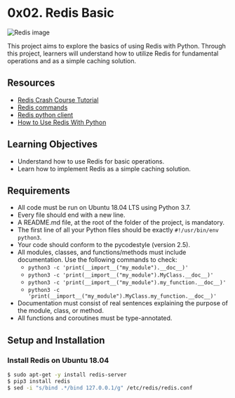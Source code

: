 # 0x02. Redis Basic

![Redis image](https://www.tothenew.com/blog/wp-ttn-blog/uploads/2023/09/redis_logo-1.png)

This project aims to explore the basics of using Redis with Python. Through this project, learners will understand how to utilize Redis for fundamental operations and as a simple caching solution.

## Resources

- [Redis Crash Course Tutorial](https://www.youtube.com/watch?v=Hbt56gFj998)
- [Redis commands](https://redis.io/docs/latest/commands/)
- [Redis python client](https://redis-py.readthedocs.io/en/stable/)
- [How to Use Redis With Python](https://realpython.com/python-redis/)

## Learning Objectives

- Understand how to use Redis for basic operations.
- Learn how to implement Redis as a simple caching solution.

## Requirements

- All code must be run on Ubuntu 18.04 LTS using Python 3.7.
- Every file should end with a new line.
- A README.md file, at the root of the folder of the project, is mandatory.
- The first line of all your Python files should be exactly `#!/usr/bin/env python3`.
- Your code should conform to the pycodestyle (version 2.5).
- All modules, classes, and functions/methods must include documentation. Use the following commands to check:
  - `python3 -c 'print(__import__("my_module").__doc__)'`
  - `python3 -c 'print(__import__("my_module").MyClass.__doc__)'`
  - `python3 -c 'print(__import__("my_module").my_function.__doc__)'`
  - `python3 -c 'print(__import__("my_module").MyClass.my_function.__doc__)'`
- Documentation must consist of real sentences explaining the purpose of the module, class, or method.
- All functions and coroutines must be type-annotated.

## Setup and Installation

### Install Redis on Ubuntu 18.04

```bash
$ sudo apt-get -y install redis-server
$ pip3 install redis
$ sed -i "s/bind .*/bind 127.0.0.1/g" /etc/redis/redis.conf

